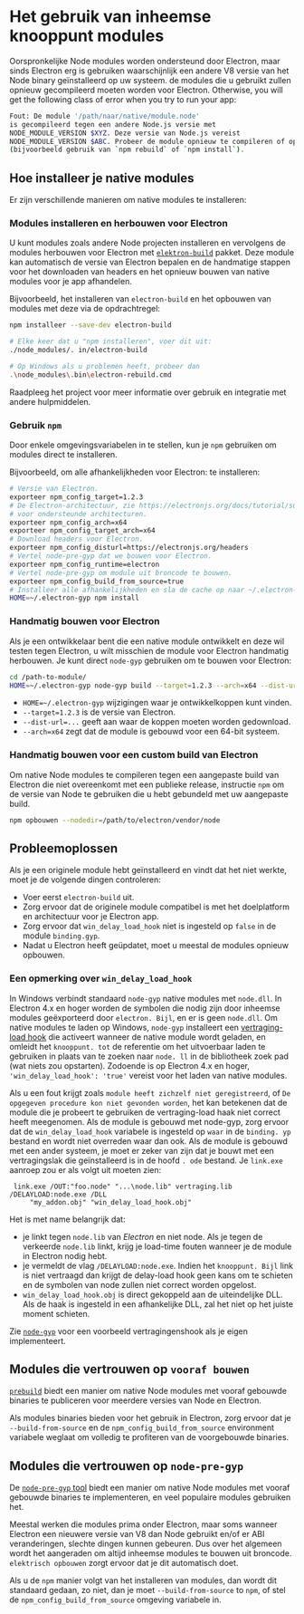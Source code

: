 # Het gebruik van inheemse knooppunt modules

Oorspronkelijke Node modules worden ondersteund door Electron, maar sinds Electron erg is gebruiken waarschijnlijk een andere V8 versie van het Node binary geïnstalleerd op uw systeem. de modules die u gebruikt zullen opnieuw gecompileerd moeten worden voor Electron. Otherwise, you will get the following class of error when you try to run your app:

```sh
Fout: De module '/path/naar/native/module.node'
is gecompileerd tegen een andere Node.js versie met
NODE_MODULE_VERSION $XYZ. Deze versie van Node.js vereist
NODE_MODULE_VERSION $ABC. Probeer de module opnieuw te compileren of opnieuw te installeren
(bijvoorbeeld gebruik van `npm rebuild` of `npm install`).
```

## Hoe installeer je native modules

Er zijn verschillende manieren om native modules te installeren:

### Modules installeren en herbouwen voor Electron

U kunt modules zoals andere Node projecten installeren en vervolgens de modules herbouwen voor Electron met [`elektron-build`](https://github.com/electron/electron-rebuild) pakket. Deze module kan automatisch de versie van Electron bepalen en de handmatige stappen voor het downloaden van headers en het opnieuw bouwen van native modules voor je app afhandelen.

Bijvoorbeeld, het installeren van `electron-build` en het opbouwen van modules met deze via de opdrachtregel:

```sh
npm installeer --save-dev electron-build

# Elke keer dat u "npm installeren", voer dit uit:
./node_modules/. in/electron-build

# Op Windows als u problemen heeft, probeer dan
.\node_modules\.bin\electron-rebuild.cmd
```

Raadpleeg het project voor meer informatie over gebruik en integratie met andere hulpmiddelen.

### Gebruik `npm`

Door enkele omgevingsvariabelen in te stellen, kun je `npm` gebruiken om modules direct te installeren.

Bijvoorbeeld, om alle afhankelijkheden voor Electron: te installeren:

```sh
# Versie van Electron.
exporteer npm_config_target=1.2.3
# De Electron-architectuur, zie https://electronjs.org/docs/tutorial/support#supported-platforms
# voor ondersteunde architecturen.
exporteer npm_config_arch=x64
exporteer npm_config_target_arch=x64
# Download headers voor Electron.
exporteer npm_config_disturl=https://electronjs.org/headers
# Vertel node-pre-gyp dat we bouwen voor Electron.
exporteer npm_config_runtime=electron
# Vertel node-pre-gyp om module uit broncode te bouwen.
exporteer npm_config_build_from_source=true
# Installeer alle afhankelijkheden en sla de cache op naar ~/.electron-gyp.
HOME=~/.electron-gyp npm install
```

### Handmatig bouwen voor Electron

Als je een ontwikkelaar bent die een native module ontwikkelt en deze wil testen tegen Electron, u wilt misschien de module voor Electron handmatig herbouwen. Je kunt direct `node-gyp` gebruiken om te bouwen voor Electron:

```sh
cd /path-to-module/
HOME=~/.electron-gyp node-gyp build --target=1.2.3 --arch=x64 --dist-url=https://electronjs.org/headers
```

* `HOME=~/.electron-gyp` wijzigingen waar je ontwikkelkoppen kunt vinden.
* `--target=1.2.3` is de versie van Electron.
* `--dist-url=...` geeft aan waar de koppen moeten worden gedownload.
* `--arch=x64` zegt dat de module is gebouwd voor een 64-bit systeem.

### Handmatig bouwen voor een custom build van Electron

Om native Node modules te compileren tegen een aangepaste build van Electron die niet overeenkomt met een publieke release, instructie `npm` om de versie van Node te gebruiken die u hebt gebundeld met uw aangepaste build.

```sh
npm opbouwen --nodedir=/path/to/electron/vendor/node
```

## Probleemoplossen

Als je een originele module hebt geïnstalleerd en vindt dat het niet werkte, moet je de volgende dingen controleren:

* Voer eerst `electron-build` uit.
* Zorg ervoor dat de originele module compatibel is met het doelplatform en architectuur voor je Electron app.
* Zorg ervoor dat `win_delay_load_hook` niet is ingesteld op `false` in de module `binding.gyp`.
* Nadat u Electron heeft geüpdatet, moet u meestal de modules opnieuw opbouwen.

### Een opmerking over `win_delay_load_hook`

In Windows verbindt standaard `node-gyp` native modules met `node.dll`. In Electron 4.x en hoger worden de symbolen die nodig zijn door inheemse modules geëxporteerd door `electron. Bijl`, en er is geen `node.dll`. Om native modules te laden op Windows, `node-gyp` installeert een [vertraging-load hook](https://msdn.microsoft.com/en-us/library/z9h1h6ty.aspx) die activeert wanneer de native module wordt geladen, en omleidt het `knooppunt. tot` de referentie om het uitvoerbaar laden te gebruiken in plaats van te zoeken naar `node. ll` in de bibliotheek zoek pad (wat niets zou opstarten). Zodoende is op Electron 4.x en hoger, `'win_delay_load_hook': 'true'` vereist voor het laden van native modules.

Als u een fout krijgt zoals `module heeft zichzelf niet geregistreerd`, of `De opgegeven
procedure kon niet gevonden worden`, het kan betekenen dat de module die je probeert te gebruiken de vertraging-load haak niet correct heeft meegenomen.  Als de module is gebouwd met node-gyp, zorg ervoor dat de `win_delay_load_hook` variabele is ingesteld op `waar` in de `binding. yp` bestand en wordt niet overreden waar dan ook.  Als de module is gebouwd met een ander systeem, je moet er zeker van zijn dat je bouwt met een vertragingslak die geïnstalleerd is in de hoofd `. ode` bestand. Je `link.exe` aanroep zou er als volgt uit moeten zien:

```plaintext
 link.exe /OUT:"foo.node" "...\node.lib" vertraging.lib /DELAYLOAD:node.exe /DLL
     "my_addon.obj" "win_delay_load_hook.obj"
```

Het is met name belangrijk dat:

- je linkt tegen `node.lib` van _Electron_ en niet node. Als je tegen de verkeerde `node.lib` linkt, krijg je load-time fouten wanneer je de module in Electron nodig hebt.
- je vermeldt de vlag `/DELAYLOAD:node.exe`. Indien het `knooppunt. Bijl` link is niet vertraagd dan krijgt de delay-load hook geen kans om te schieten en de symbolen van node zullen niet correct worden opgelost.
- `win_delay_load_hook.obj` is direct gekoppeld aan de uiteindelijke DLL. Als de haak is ingesteld in een afhankelijke DLL, zal het niet op het juiste moment schieten.

Zie [`node-gyp`](https://github.com/nodejs/node-gyp/blob/e2401e1395bef1d3c8acec268b42dc5fb71c4a38/src/win_delay_load_hook.cc) voor een voorbeeld vertragingenshook als je eigen implementeert.

## Modules die vertrouwen op `vooraf bouwen`

[`prebuild`](https://github.com/prebuild/prebuild) biedt een manier om native Node modules met vooraf gebouwde binaries te publiceren voor meerdere versies van Node en Electron.

Als modules binaries bieden voor het gebruik in Electron, zorg ervoor dat je `--build-from-source` en de `npm_config_build_from_source` environment variabele weglaat om volledig te profiteren van de voorgebouwde binaries.

## Modules die vertrouwen op `node-pre-gyp`

De [`node-pre-gyp` tool](https://github.com/mapbox/node-pre-gyp) biedt een manier om native Node modules met vooraf gebouwde binaries te implementeren, en veel populaire modules gebruiken het.

Meestal werken die modules prima onder Electron, maar soms wanneer Electron een nieuwere versie van V8 dan Node gebruikt en/of er ABI veranderingen, slechte dingen kunnen gebeuren. Dus over het algemeen wordt het aangeraden om altijd inheemse modules te bouwen uit broncode. `elektrisch opbouwen` zorgt ervoor dat je dit automatisch doet.

Als u de `npm` manier volgt van het installeren van modules, dan wordt dit standaard gedaan, zo niet, dan je moet `--build-from-source` to `npm`, of stel de `npm_config_build_from_source` omgeving variabele in.

